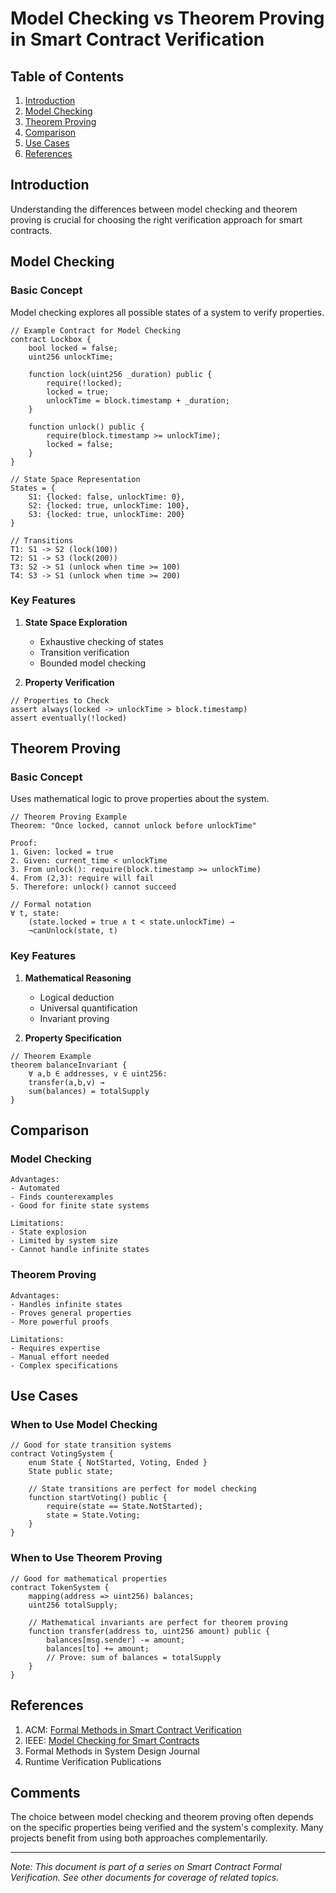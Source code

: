# Model Checking vs Theorem Proving in Smart Contract Verification

## Table of Contents
1. [Introduction](#introduction)
2. [Model Checking](#model-checking)
3. [Theorem Proving](#theorem-proving)
4. [Comparison](#comparison)
5. [Use Cases](#use-cases)
6. [References](#references)

## Introduction <a name="introduction"></a>
Understanding the differences between model checking and theorem proving is crucial for choosing the right verification approach for smart contracts.

## Model Checking <a name="model-checking"></a>

### Basic Concept
Model checking explores all possible states of a system to verify properties.

```solidity
// Example Contract for Model Checking
contract Lockbox {
    bool locked = false;
    uint256 unlockTime;
    
    function lock(uint256 _duration) public {
        require(!locked);
        locked = true;
        unlockTime = block.timestamp + _duration;
    }
    
    function unlock() public {
        require(block.timestamp >= unlockTime);
        locked = false;
    }
}

// State Space Representation
States = {
    S1: {locked: false, unlockTime: 0},
    S2: {locked: true, unlockTime: 100},
    S3: {locked: true, unlockTime: 200}
}

// Transitions
T1: S1 -> S2 (lock(100))
T2: S1 -> S3 (lock(200))
T3: S2 -> S1 (unlock when time >= 100)
T4: S3 -> S1 (unlock when time >= 200)
```

### Key Features
1. **State Space Exploration**
   - Exhaustive checking of states
   - Transition verification
   - Bounded model checking

2. **Property Verification**
```solidity
// Properties to Check
assert always(locked -> unlockTime > block.timestamp)
assert eventually(!locked)
```

## Theorem Proving <a name="theorem-proving"></a>

### Basic Concept
Uses mathematical logic to prove properties about the system.

```solidity
// Theorem Proving Example
Theorem: "Once locked, cannot unlock before unlockTime"

Proof:
1. Given: locked = true
2. Given: current_time < unlockTime
3. From unlock(): require(block.timestamp >= unlockTime)
4. From (2,3): require will fail
5. Therefore: unlock() cannot succeed

// Formal notation
∀ t, state: 
    (state.locked = true ∧ t < state.unlockTime) →
    ¬canUnlock(state, t)
```

### Key Features
1. **Mathematical Reasoning**
   - Logical deduction
   - Universal quantification
   - Invariant proving

2. **Property Specification**
```solidity
// Theorem Example
theorem balanceInvariant {
    ∀ a,b ∈ addresses, v ∈ uint256:
    transfer(a,b,v) →
    sum(balances) = totalSupply
}
```

## Comparison <a name="comparison"></a>

### Model Checking
```plaintext
Advantages:
- Automated
- Finds counterexamples
- Good for finite state systems

Limitations:
- State explosion
- Limited by system size
- Cannot handle infinite states
```

### Theorem Proving
```plaintext
Advantages:
- Handles infinite states
- Proves general properties
- More powerful proofs

Limitations:
- Requires expertise
- Manual effort needed
- Complex specifications
```

## Use Cases <a name="use-cases"></a>

### When to Use Model Checking
```solidity
// Good for state transition systems
contract VotingSystem {
    enum State { NotStarted, Voting, Ended }
    State public state;
    
    // State transitions are perfect for model checking
    function startVoting() public {
        require(state == State.NotStarted);
        state = State.Voting;
    }
}
```

### When to Use Theorem Proving
```solidity
// Good for mathematical properties
contract TokenSystem {
    mapping(address => uint256) balances;
    uint256 totalSupply;
    
    // Mathematical invariants are perfect for theorem proving
    function transfer(address to, uint256 amount) public {
        balances[msg.sender] -= amount;
        balances[to] += amount;
        // Prove: sum of balances = totalSupply
    }
}
```

## References <a name="references"></a>

1. ACM: [Formal Methods in Smart Contract Verification](https://dl.acm.org/)
2. IEEE: [Model Checking for Smart Contracts](https://ieeexplore.ieee.org/)
3. Formal Methods in System Design Journal
4. Runtime Verification Publications

## Comments

The choice between model checking and theorem proving often depends on the specific properties being verified and the system's complexity. Many projects benefit from using both approaches complementarily.

---
*Note: This document is part of a series on Smart Contract Formal Verification. See other documents for coverage of related topics.*
